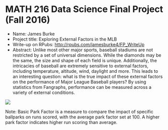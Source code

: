 MATH 216 Data Science Final Project (Fall 2016)
================

-   Name: James Burke
-   Project title: Exploring External Factors in the MLB
-   Write-up on RPubs: <http://rpubs.com/jamesburke4/FP_WriteUp>
-   Abstract: Unlike most other major sports, baseball stadiums are not restricted by a set of universal dimensions. While the diamonds may be the same, the size and shape of each field is unique. Additionally, the intricacies of baseball are extremely sensitive to external factors, including temperature, altitude, wind, daylight and more. This leads to an interesting question: what is the true impact of these external factors on the performance of Major League Baseball players? By using statistics from Fangraphs, performance can be measured across a variety of external conditions.

![](README_files/figure-markdown_github/unnamed-chunk-1-1.png)

Note: Basic Park Factor is a measure to compare the impact of specific ballparks on runs scored, with the average park factor set at 100. A higher park factor indicates higher run scoring than average.
